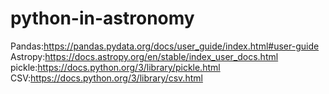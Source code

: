 # python-in-astronomy
Pandas:https://pandas.pydata.org/docs/user_guide/index.html#user-guide  
Astropy:https://docs.astropy.org/en/stable/index_user_docs.html  
pickle:https://docs.python.org/3/library/pickle.html  
CSV:https://docs.python.org/3/library/csv.html  
